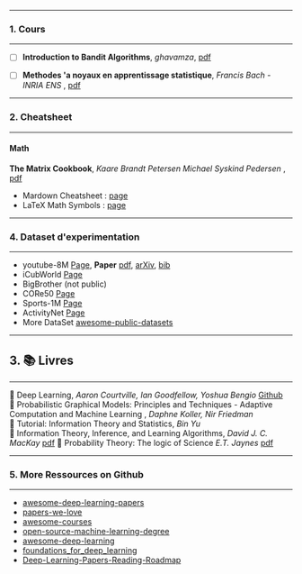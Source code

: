 *********************************************************************
### 1. Cours
*********************************************************************

- [ ] **Introduction to Bandit Algorithms**, *ghavamza*, [pdf](http://chercheurs.lille.inria.fr/~ghavamza/RL-EC-Lille/Lecture%20Bandit.pdf)

- [ ] **Methodes 'a noyaux en apprentissage statistique**, *Francis Bach - INRIA ENS* ,  [pdf](http://www.di.ens.fr/~fbach/rasma_fbach.pdf)


*********************************************************************
### 2. Cheatsheet
*********************************************************************

#### Math
**The Matrix Cookbook**, *Kaare Brandt Petersen Michael Syskind Pedersen* , [pdf](http://www2.imm.dtu.dk/pubdb/views/edoc_download.php/3274/pdf/imm3274.pdf)


- Mardown Cheatsheet : [page](https://github.com/adam-p/markdown-here/wiki/Markdown-Cheatsheet)
- LaTeX Math Symbols : [page](http://web.ift.uib.no/Teori/KURS/WRK/TeX/symALL.html)

*********************************************************************
### 4. Dataset d'experimentation
*********************************************************************

- youtube-8M [Page](https://research.google.com/youtube8m/), **Paper** [pdf](https://arxiv.org/pdf/1609.08675), [arXiv](https://arxiv.org/abs/1609.08675), [bib](http://dblp.uni-trier.de/rec/bibtex/journals/corr/Abu-El-HaijaKLN16)
- iCubWorld [Page](https://robotology.github.io/iCubWorld/)
- BigBrother (not public)
- CORe50 [Page](https://vlomonaco.github.io/core50/)
- Sports-1M [Page](http://cs.stanford.edu/people/karpathy/deepvideo/)
- ActivityNet [Page](http://activity-net.org/)
- More DataSet [awesome-public-datasets](https://github.com/caesar0301/awesome-public-datasets)

*********************************************************************
## 3. :books: Livres
*********************************************************************
:closed_book: Deep Learning, *Aaron Courtville, Ian Goodfellow, Yoshua Bengio* [Github](https://github.com/HFTrader/DeepLearningBook) <br>
:green_book: Probabilistic Graphical Models: Principles and Techniques - Adaptive Computation and Machine Learning , *Daphne Koller,	Nir Friedman* <br>
:blue_book: Tutorial: Information Theory and Statistics, *Bin Yu* <br>
:orange_book: Information Theory, Inference, and Learning Algorithms, *David J. C. MacKay* [pdf](http://www.inference.org.uk/itprnn/book.pdf)
 :notebook_with_decorative_cover: Probability Theory: The logic of Science *E.T. Jaynes* [pdf](http://www.med.mcgill.ca/epidemiology/hanley/bios601/GaussianModel/JaynesProbabilityTheory.pdf)
 
 *********************************************************************
### 5. More Ressources on Github
*********************************************************************

- [awesome-deep-learning-papers](https://github.com/terryum/awesome-deep-learning-papers)
- [papers-we-love](https://github.com/papers-we-love/papers-we-love)
- [awesome-courses](https://github.com/prakhar1989/awesome-courses)
- [open-source-machine-learning-degree](https://github.com/Nixonite/open-source-machine-learning-degree)
- [awesome-deep-learning](https://github.com/ChristosChristofidis/awesome-deep-learning)
- [foundations_for_deep_learning](https://github.com/pauli-space/foundations_for_deep_learning)
- [Deep-Learning-Papers-Reading-Roadmap](https://github.com/songrotek/Deep-Learning-Papers-Reading-Roadmap)
